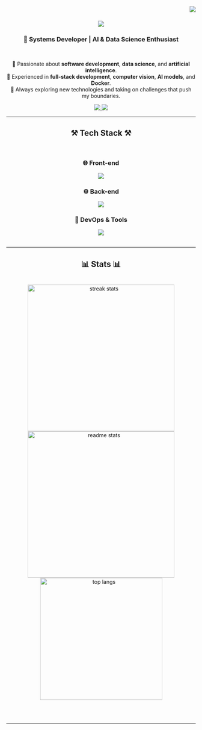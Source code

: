 <img align="right" src="https://visitor-badge.laobi.icu/badge?page_id=Otavio-CB.Otavio-CB" />

<h1 align="center">
    <img src="https://readme-typing-svg.herokuapp.com/?font=Righteous&size=35&center=true&vCenter=true&width=500&height=70&duration=4000&lines=Hello,+World!+👋;+I'm+Otavio+Calderan!;" />
</h1>

<h3 align="center">🚀 Systems Developer | AI & Data Science Enthusiast</h3>

<br/>

<div align="center">
 
 🔹 Passionate about **software development**, **data science**, and **artificial intelligence**.  
 🔹 Experienced in **full-stack development**, **computer vision**, **AI models**, and **Docker**.  
 🔹 Always exploring new technologies and taking on challenges that push my boundaries.

</div>

<div align="center"> 
  <a href="mailto:otaviocalderanadm@gmail.com">
    <img src="https://img.shields.io/badge/Gmail-333333?style=for-the-badge&logo=gmail&logoColor=red" />
  </a>
  <a href="https://www.linkedin.com/in/otavio-calderan" target="_blank">
    <img src="https://img.shields.io/badge/LinkedIn-0077B5?style=for-the-badge&logo=linkedin&logoColor=white" />
  </a>
</div>

 <hr/>
 
<h2 align="center">⚒️ Tech Stack ⚒️</h2>
<br/>
<div align="center">
    <h3>🌐 Front-end</h3>
    <img src="https://skillicons.dev/icons?i=bootstrap,css,figma,html,mui,react,vscode" /><br>
    <h3>⚙️ Back-end</h3>
    <img src="https://skillicons.dev/icons?i=c,flask,java,javascript,mysql,nodejs,opencv,python,spring,typescript" /><br>
    <h3>🔧 DevOps & Tools</h3>
    <img src="https://skillicons.dev/icons?i=azure,bash,docker,git,github,githubactions,gradle,linux,md" /><br>
</div>



<br/>

<hr/>

<h2 align="center">📊 Stats 📊</h2>
<br>
<div align="center">
  <img width=390 src="https://streak-stats.demolab.com/?user=Otavio-CB&theme=react" alt="streak stats"/>
  <img width=390 src="https://github-readme-stats.vercel.app/api?username=Otavio-CB&count_private=true&show_icons=true&theme=react" alt="readme stats" />
  <br/>
  <img width=325 align="center" src="https://github-readme-stats.vercel.app/api/top-langs/?username=Otavio-CB&hide=html&langs_count=8&layout=compact&theme=react" alt="top langs" />
</div>

<br/><br/>

<hr/>
